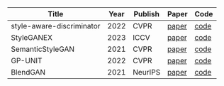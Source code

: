 | Title                     | Year | Publish | Paper                                                                                                                                                       | Code                                                         |
| ------------------------- | ---- | ------- | ----------------------------------------------------------------------------------------------------------------------------------------------------------- | ------------------------------------------------------------ |
| style-aware-discriminator | 2022 | CVPR    | [paper](https://arxiv.org/abs/2203.15375 "https://arxiv.org/abs/2203.15375")                                                                                | [code](https://github.com/kunheek/style-aware-discriminator) |
| StyleGANEX                | 2023 | ICCV    | [paper](https://openaccess.thecvf.com/content/ICCV2023/papers/Yang_StyleGANEX_StyleGAN-Based_Manipulation_Beyond_Cropped_Aligned_Faces_ICCV_2023_paper.pdf) | [code](https://github.com/williamyang1991/StyleGANEX)        |
| SemanticStyleGAN          | 2021 | CVPR    | [paper](https://arxiv.org/pdf/2112.02236)                                                                                                                   | [code](https://github.com/seasonSH/SemanticStyleGAN)         |
| GP-UNIT                   | 2022 | CVPR    | [paper](https://arxiv.org/pdf/2204.03641)                                                                                                                   | [code](https://github.com/williamyang1991/GP-UNIT)           |
| BlendGAN                  | 2021 | NeurIPS | [paper](https://arxiv.org/abs/2110.11728)                                                                                                                   | [code](https://github.com/onion-liu/BlendGAN)                |

